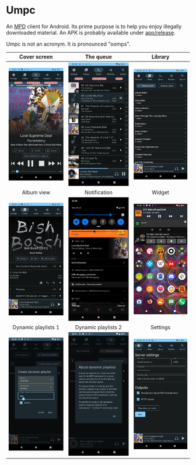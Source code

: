 # Umpc

An [MPD](https://mpd.readthedocs.io/en/latest/index.html) client for Android. Its prime purpose is to help you enjoy illegally downloaded material. An APK is probably available under [app/release](app/release).

Umpc is not an acronym. It is pronounced "oomps".

| Cover screen | The queue | Library |
| :---: | :---: | :---: |
| ![image](screenshots/Screenshot_20230724-022422_Umpc.png) | ![image](screenshots/Screenshot_20230724-022405_Umpc.png) | ![image](screenshots/Screenshot_20230724-022455_Umpc.png) |
| Album view | Notification | Widget |
| ![image](screenshots/Screenshot_20230724-022532_Umpc.png) | ![image](screenshots/Screenshot_20230724-022817_MEGA.png) | ![image](screenshots/Screenshot_20230724-023540_Nova7.png) |
| Dynamic playlists 1 | Dynamic playlists 2 | Settings |
| ![image](screenshots/Screenshot_20230724-023049_Umpc.png) | ![image](screenshots/Screenshot_20230724-023143_Umpc.png) | ![image](screenshots/Screenshot_20230724-022616_Umpc.png) |
